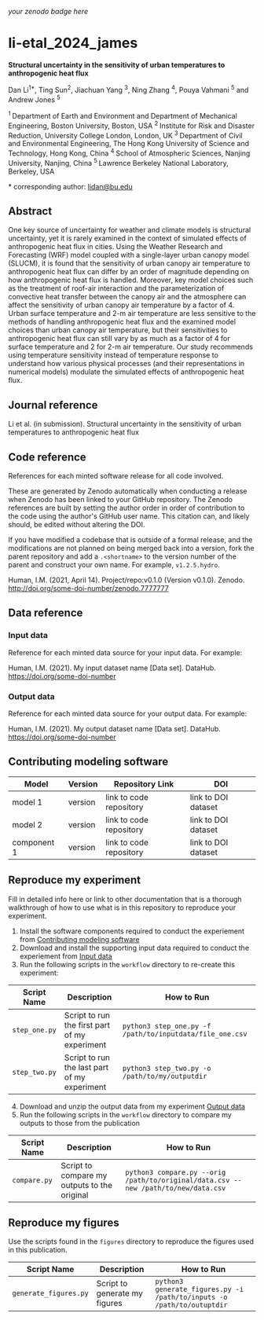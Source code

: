 _your zenodo badge here_

# li-etal_2024_james

**Structural uncertainty in the sensitivity of urban temperatures to anthropogenic heat flux**

Dan Li<sup>1\*</sup>, Ting Sun<sup>2</sup>, Jiachuan Yang <sup>3</sup>, Ning Zhang <sup>4</sup>, Pouya Vahmani <sup>5</sup> and Andrew Jones <sup>5</sup>

<sup>1 </sup> Department of Earth and Environment and Department of Mechanical Engineering, Boston University, Boston, USA
<sup>2 </sup> Institute for Risk and Disaster Reduction, University College London, London, UK
<sup>3 </sup> Department of Civil and Environmental Engineering, The Hong Kong University of Science and Technology, Hong Kong, China
<sup>4 </sup> School of Atmospheric Sciences, Nanjing University, Nanjing, China
<sup>5 </sup> Lawrence Berkeley National Laboratory, Berkeley, USA

\* corresponding author:  lidan@bu.edu

## Abstract
One key source of uncertainty for weather and climate models is structural uncertainty, yet it is rarely examined in the context of simulated effects of anthropogenic heat flux in cities.
Using the Weather Research and Forecasting (WRF) model coupled with a single-layer urban canopy model (SLUCM), it is found that the sensitivity of urban canopy air temperature to anthropogenic heat flux can differ by an order of magnitude depending on how anthropogenic heat flux is handled.
Moreover, key model choices such as the treatment of roof-air interaction and the parameterization of convective heat transfer between the canopy air and the atmosphere can affect the sensitivity of urban canopy air temperature by a factor of 4.
Urban surface temperature and 2-m air temperature are less sensitive to the methods of handling anthropogenic heat flux and the examined model choices than urban canopy air temperature, but their sensitivities to anthropogenic heat flux can still vary by as much as a factor of 4 for surface temperature and 2 for 2-m air temperature.
Our study recommends using temperature sensitivity instead of temperature response to understand how various physical processes (and their representations in numerical models) modulate the simulated effects of anthropogenic heat flux.

## Journal reference
Li et al. (in submission). Structural uncertainty in the sensitivity of urban temperatures to anthropogenic heat flux

## Code reference
References for each minted software release for all code involved.

These are generated by Zenodo automatically when conducting a release when Zenodo has been linked to your GitHub repository. The Zenodo references are built by setting the author order in order of contribution to the code using the author's GitHub user name.  This citation can, and likely should, be edited without altering the DOI.

If you have modified a codebase that is outside of a formal release, and the modifications are not planned on being merged back into a version, fork the parent repository and add a `.<shortname>` to the version number of the parent and construct your own name.  For example, `v1.2.5.hydro`.

Human, I.M. (2021, April 14). Project/repo:v0.1.0 (Version v0.1.0). Zenodo. http://doi.org/some-doi-number/zenodo.7777777

## Data reference

### Input data
Reference for each minted data source for your input data.  For example:

Human, I.M. (2021). My input dataset name [Data set]. DataHub. https://doi.org/some-doi-number

### Output data
Reference for each minted data source for your output data.  For example:

Human, I.M. (2021). My output dataset name [Data set]. DataHub. https://doi.org/some-doi-number

## Contributing modeling software
| Model | Version | Repository Link | DOI |
|-------|---------|-----------------|-----|
| model 1 | version | link to code repository | link to DOI dataset |
| model 2 | version | link to code repository | link to DOI dataset |
| component 1 | version | link to code repository | link to DOI dataset |

## Reproduce my experiment
Fill in detailed info here or link to other documentation that is a thorough walkthrough of how to use what is in this repository to reproduce your experiment.


1. Install the software components required to conduct the experiement from [Contributing modeling software](#contributing-modeling-software)
2. Download and install the supporting input data required to conduct the experiement from [Input data](#input-data)
3. Run the following scripts in the `workflow` directory to re-create this experiment:

| Script Name | Description | How to Run |
| --- | --- | --- |
| `step_one.py` | Script to run the first part of my experiment | `python3 step_one.py -f /path/to/inputdata/file_one.csv` |
| `step_two.py` | Script to run the last part of my experiment | `python3 step_two.py -o /path/to/my/outputdir` |

4. Download and unzip the output data from my experiment [Output data](#output-data)
5. Run the following scripts in the `workflow` directory to compare my outputs to those from the publication

| Script Name | Description | How to Run |
| --- | --- | --- |
| `compare.py` | Script to compare my outputs to the original | `python3 compare.py --orig /path/to/original/data.csv --new /path/to/new/data.csv` |

## Reproduce my figures
Use the scripts found in the `figures` directory to reproduce the figures used in this publication.

| Script Name | Description | How to Run |
| --- | --- | --- |
| `generate_figures.py` | Script to generate my figures | `python3 generate_figures.py -i /path/to/inputs -o /path/to/outuptdir` |
